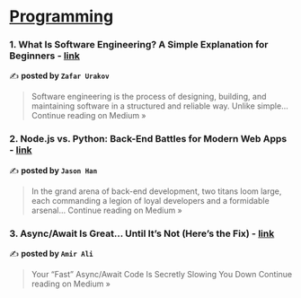 
<h1><a href=https://medium.com/tag/programming/recommended target="_blank" rel="noopener noreferrer">Programming</a></h1>
<h3>1. What Is Software Engineering? A Simple Explanation for Beginners - <a href="https://medium.com/@zafarurakov/what-is-software-engineering-a-simple-explanation-for-beginners-d365d2f20f95?source=rss------programming-5" target="_blank" rel="noopener noreferrer">link</a></h3>

✍️ **posted by `Zafar Urakov`**

<blockquote>Software engineering is the process of designing, building, and maintaining software in a structured and reliable way. Unlike simple…
Continue reading on Medium »</blockquote>

<h3>2. Node.js vs. Python: Back-End Battles for Modern Web Apps - <a href="https://medium.com/@Jason-Han/node-js-vs-python-back-end-battles-for-modern-web-apps-0e8a6fec134a?source=rss------programming-5" target="_blank" rel="noopener noreferrer">link</a></h3>

✍️ **posted by `Jason Han`**

<blockquote>In the grand arena of back-end development, two titans loom large, each commanding a legion of loyal developers and a formidable arsenal…
Continue reading on Medium »</blockquote>

<h3>3. Async/Await Is Great… Until It’s Not (Here’s the Fix) - <a href="https://amirdevwrites.medium.com/async-await-is-great-until-its-not-here-s-the-fix-0ab3b28ae3fd?source=rss------programming-5" target="_blank" rel="noopener noreferrer">link</a></h3>

✍️ **posted by `Amir Ali`**

<blockquote>Your “Fast” Async/Await Code Is Secretly Slowing You Down
Continue reading on Medium »</blockquote>

